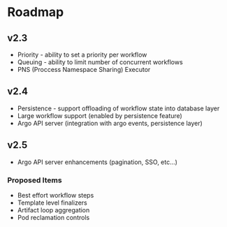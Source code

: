 # Roadmap

## v2.3
* Priority - ability to set a priority per workflow
* Queuing - ability to limit number of concurrent workflows
* PNS (Proccess Namespace Sharing) Executor

## v2.4
* Persistence - support offloading of workflow state into database layer
* Large workflow support (enabled by persistence feature)
* Argo API server (integration with argo events, persistence layer)

## v2.5
* Argo API server enhancements (pagination, SSO, etc...)

### Proposed Items
* Best effort workflow steps
* Template level finalizers
* Artifact loop aggregation
* Pod reclamation controls
